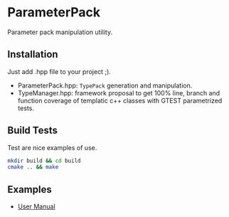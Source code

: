 # ParameterPack

Parameter pack manipulation utility.

## Installation

Just add .hpp file to your project ;).

- ParameterPack.hpp: `TypePack` generation and manipulation.
- TypeManager.hpp: framework proposal to get 100% line, branch and function coverage of templatic c++ classes with GTEST parametrized tests.

## Build Tests

Test are nice examples of use.

```bash
mkdir build && cd build
cmake .. && make
```

## Examples

- [User Manual](./doc/user_manual.org)